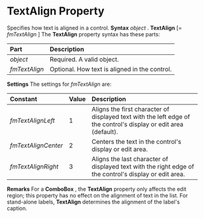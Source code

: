 
# TextAlign Property



Specifies how text is aligned in a control.
 **Syntax**
 _object_ . **TextAlign** [= _fmTextAlign_ ]
The  **TextAlign** property syntax has these parts:


|**Part**|**Description**|
|:-----|:-----|
| _object_|Required. A valid object.|
| _fmTextAlign_|Optional. How text is aligned in the control.|
 **Settings**
The settings for  _fmTextAlign_ are:


|**Constant**|**Value**|**Description**|
|:-----|:-----|:-----|
| _fmTextAlignLeft_|1|Aligns the first character of displayed text with the left edge of the control's display or edit area (default).|
| _fmTextAlignCenter_|2|Centers the text in the control's display or edit area.|
| _fmTextAlignRight_|3|Aligns the last character of displayed text with the right edge of the control's display or edit area.|
 **Remarks**
For a  **ComboBox** , the **TextAlign** property only affects the edit region; this property has no effect on the alignment of text in the list. For stand-alone labels, **TextAlign** determines the alignment of the label's caption.
